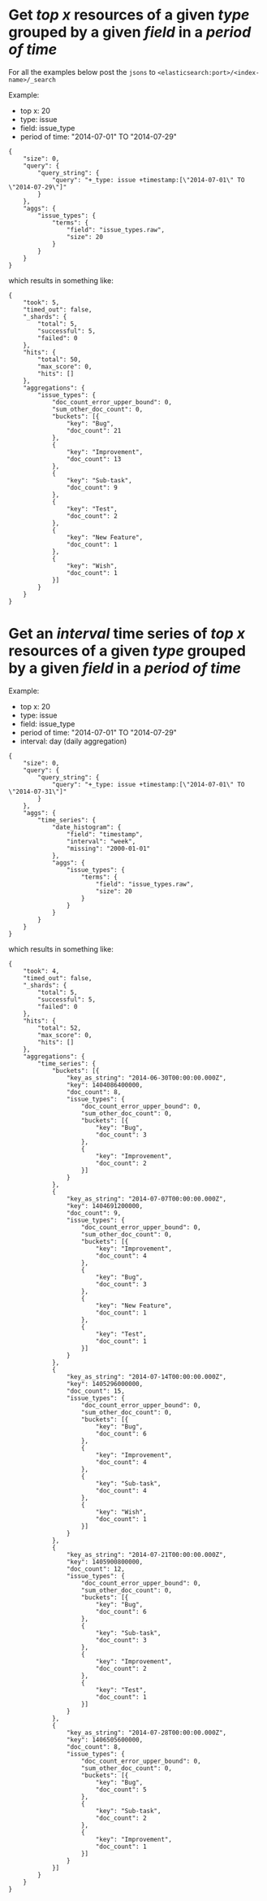 # Get *top x* resources of a given *type* grouped by a given *field* in a *period of time*  

For all the examples below post the `jsons` to `<elasticsearch:port>/<index-name>/_search`  


Example:  
- top x: 20  
- type: issue  
- field: issue_type  
- period of time: "2014-07-01" TO "2014-07-29"  


```
{
	"size": 0,
	"query": {
		"query_string": {
			"query": "+_type: issue +timestamp:[\"2014-07-01\" TO \"2014-07-29\"]"
		}
	},
	"aggs": {
		"issue_types": {
			"terms": {
				"field": "issue_types.raw",
				"size": 20
			}
		}
	}
}
```

which results in something like:  

```
{
	"took": 5,
	"timed_out": false,
	"_shards": {
		"total": 5,
		"successful": 5,
		"failed": 0
	},
	"hits": {
		"total": 50,
		"max_score": 0,
		"hits": []
	},
	"aggregations": {
		"issue_types": {
			"doc_count_error_upper_bound": 0,
			"sum_other_doc_count": 0,
			"buckets": [{
				"key": "Bug",
				"doc_count": 21
			},
			{
				"key": "Improvement",
				"doc_count": 13
			},
			{
				"key": "Sub-task",
				"doc_count": 9
			},
			{
				"key": "Test",
				"doc_count": 2
			},
			{
				"key": "New Feature",
				"doc_count": 1
			},
			{
				"key": "Wish",
				"doc_count": 1
			}]
		}
	}
}
```


# Get an *interval* time series of *top x* resources of a given *type* grouped by a given *field* in a *period of time*  

Example:  
- top x: 20  
- type: issue  
- field: issue_type  
- period of time: "2014-07-01" TO "2014-07-29"  
- interval: day (daily aggregation)  


```
{
	"size": 0,
	"query": {
		"query_string": {
			"query": "+_type: issue +timestamp:[\"2014-07-01\" TO \"2014-07-31\"]"
		}
	},
	"aggs": {
		"time_series": {
			"date_histogram": {
				"field": "timestamp",
				"interval": "week",
				"missing": "2000-01-01"
			},
			"aggs": {
				"issue_types": {
					"terms": {
						"field": "issue_types.raw",
						"size": 20
					}
				}
			}
		}
	}
}
```

which results in something like:  

```
{
	"took": 4,
	"timed_out": false,
	"_shards": {
		"total": 5,
		"successful": 5,
		"failed": 0
	},
	"hits": {
		"total": 52,
		"max_score": 0,
		"hits": []
	},
	"aggregations": {
		"time_series": {
			"buckets": [{
				"key_as_string": "2014-06-30T00:00:00.000Z",
				"key": 1404086400000,
				"doc_count": 8,
				"issue_types": {
					"doc_count_error_upper_bound": 0,
					"sum_other_doc_count": 0,
					"buckets": [{
						"key": "Bug",
						"doc_count": 3
					},
					{
						"key": "Improvement",
						"doc_count": 2
					}]
				}
			},
			{
				"key_as_string": "2014-07-07T00:00:00.000Z",
				"key": 1404691200000,
				"doc_count": 9,
				"issue_types": {
					"doc_count_error_upper_bound": 0,
					"sum_other_doc_count": 0,
					"buckets": [{
						"key": "Improvement",
						"doc_count": 4
					},
					{
						"key": "Bug",
						"doc_count": 3
					},
					{
						"key": "New Feature",
						"doc_count": 1
					},
					{
						"key": "Test",
						"doc_count": 1
					}]
				}
			},
			{
				"key_as_string": "2014-07-14T00:00:00.000Z",
				"key": 1405296000000,
				"doc_count": 15,
				"issue_types": {
					"doc_count_error_upper_bound": 0,
					"sum_other_doc_count": 0,
					"buckets": [{
						"key": "Bug",
						"doc_count": 6
					},
					{
						"key": "Improvement",
						"doc_count": 4
					},
					{
						"key": "Sub-task",
						"doc_count": 4
					},
					{
						"key": "Wish",
						"doc_count": 1
					}]
				}
			},
			{
				"key_as_string": "2014-07-21T00:00:00.000Z",
				"key": 1405900800000,
				"doc_count": 12,
				"issue_types": {
					"doc_count_error_upper_bound": 0,
					"sum_other_doc_count": 0,
					"buckets": [{
						"key": "Bug",
						"doc_count": 6
					},
					{
						"key": "Sub-task",
						"doc_count": 3
					},
					{
						"key": "Improvement",
						"doc_count": 2
					},
					{
						"key": "Test",
						"doc_count": 1
					}]
				}
			},
			{
				"key_as_string": "2014-07-28T00:00:00.000Z",
				"key": 1406505600000,
				"doc_count": 8,
				"issue_types": {
					"doc_count_error_upper_bound": 0,
					"sum_other_doc_count": 0,
					"buckets": [{
						"key": "Bug",
						"doc_count": 5
					},
					{
						"key": "Sub-task",
						"doc_count": 2
					},
					{
						"key": "Improvement",
						"doc_count": 1
					}]
				}
			}]
		}
	}
}
```
